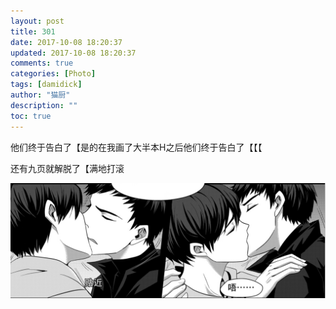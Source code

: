 ```yaml
---
layout: post
title: 301
date: 2017-10-08 18:20:37
updated: 2017-10-08 18:20:37
comments: true
categories: [Photo]
tags: [damidick]
author: "猫厨"
description: ""
toc: true
---
```


<p>他们终于告白了【是的在我画了大半本H之后他们终于告白了【【【</p> 
<p>还有九页就解脱了【满地打滚</p>

![](https://raw.githubusercontent.com/alicewish/meowchain247/master/img_cVZNdzJtQk9JV2VVNktRZGNUN1hEeGlieGlVZFloeXZjUitNSndROU40ODNad2VUbllyMU9RPT0.jpg)